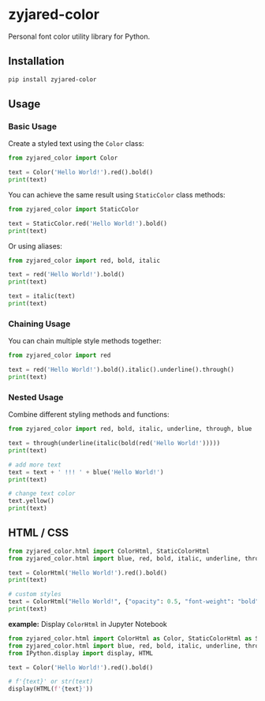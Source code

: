 # zyjared-color

Personal font color utility library for Python.

## Installation

```sh
pip install zyjared-color
```

## Usage

### Basic Usage

Create a styled text using the `Color` class:

```python
from zyjared_color import Color

text = Color('Hello World!').red().bold()
print(text)
```

You can achieve the same result using `StaticColor` class methods:

```python
from zyjared_color import StaticColor

text = StaticColor.red('Hello World!').bold()
print(text)
```

Or using aliases:

```python
from zyjared_color import red, bold, italic

text = red('Hello World!').bold()
print(text)

text = italic(text)
print(text)
```

### Chaining Usage

You can chain multiple style methods together:

```python
from zyjared_color import red

text = red('Hello World!').bold().italic().underline().through()
print(text)
```

### Nested Usage

Combine different styling methods and functions:

```python
from zyjared_color import red, bold, italic, underline, through, blue

text = through(underline(italic(bold(red('Hello World!')))))
print(text)

# add more text
text = text + ' !!! ' + blue('Hello World!')
print(text)

# change text color
text.yellow()
print(text)
```

## HTML / CSS

```python
from zyjared_color.html import ColorHtml, StaticColorHtml
from zyjared_color.html import blue, red, bold, italic, underline, through

text = ColorHtml('Hello World!').red().bold()
print(text)

# custom styles
text = ColorHtml("Hello World!", {"opacity": 0.5, "font-weight": "bold"})
print(text)
```

**example:** Display `ColorHtml` in Jupyter Notebook

```python
from zyjared_color.html import ColorHtml as Color, StaticColorHtml as StaticColor
from zyjared_color.html import blue, red, bold, italic, underline, through
from IPython.display import display, HTML

text = Color('Hello World!').red().bold()

# f'{text}' or str(text)
display(HTML(f'{text}'))
```
